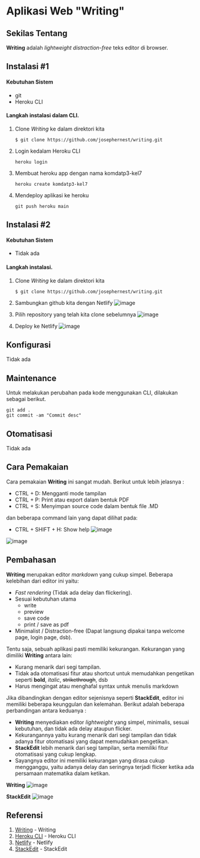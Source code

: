 # Aplikasi Web "Writing"


## Sekilas Tentang

**Writing** adalah _lightweight distraction-free_ teks editor di browser.


## Instalasi #1

#### Kebutuhan Sistem
- git
- Heroku CLI


#### Langkah instalasi dalam CLI.
1. Clone *Writing* ke dalam direktori kita
   ```
   $ git clone https://github.com/josephernest/writing.git
   ```
   
2. Login kedalam Heroku CLI
   ```
   heroku login
   ```

3. Membuat heroku app dengan nama komdatp3-kel7
   ```
   heroku create komdatp3-kel7
   ```
   
4. Mendeploy aplikasi ke heroku
   ```
   git push heroku main
   ```


## Instalasi #2

#### Kebutuhan Sistem
- Tidak ada


#### Langkah instalasi.
1. Clone *Writing* ke dalam direktori kita
   ```
   $ git clone https://github.com/josephernest/writing.git
   ```
   
2. Sambungkan github kita dengan Netlify
![image](https://user-images.githubusercontent.com/70611852/196861862-0d51835c-b180-4a01-9537-e4b2c85692e5.png)

3. Pilih repository yang telah kita clone sebelumnya
![image](https://user-images.githubusercontent.com/70611852/196861962-b6b1db4f-a793-441e-905c-83542e1788c6.png)


4. Deploy ke Netlify
![image](https://user-images.githubusercontent.com/70611852/196862011-6da19537-e261-45a3-8e68-3fafd8e937d0.png)

   
## Konfigurasi

Tidak ada


##  Maintenance

Untuk melakukan perubahan pada kode menggunakan CLI, dilakukan sebagai berikut.
   ```
   git add .
   git commit -am "Commit desc"
   ```
   

## Otomatisasi

Tidak ada


## Cara Pemakaian

Cara pemakaian **Writing** ini sangat mudah. Berikut untuk lebih jelasnya :

- CTRL + D: Mengganti mode tampilan
- CTRL + P: Print atau export dalam bentuk PDF
- CTRL + S: Menyimpan source code dalam bentuk file .MD

dan beberapa command lain yang dapat dilihat pada:

- CTRL + SHIFT + H: Show help
![image](https://user-images.githubusercontent.com/70611852/196862433-b0acb869-35ab-4338-b6e3-aa6fa39d190d.png)

![image](https://user-images.githubusercontent.com/70611852/196862368-58c51c8b-3745-405b-aed3-cb88f1bf74e5.png)


## Pembahasan
**Writing** merupakan editor *markdown* yang cukup simpel. Beberapa kelebihan dari editor ini yaitu:
- *Fast rendering* (Tidak ada delay dan flickering).
- Sesuai kebutuhan utama
   - write
   - preview
   - save code
   - print / save as pdf
- Minimalist / Distraction-free (Dapat langsung dipakai tanpa welcome page, login page, dsb).

Tentu saja, sebuah aplikasi pasti memiliki kekurangan. Kekurangan yang dimiliki **Writing** antara lain:
- Kurang menarik dari segi tampilan. 
- Tidak ada otomatisasi fitur atau shortcut untuk memudahkan pengetikan seperti **bold**, *italic*, ~~strikethrough~~, dsb
- Harus mengingat atau menghafal syntax untuk menulis markdown

Jika dibandingkan dengan editor sejenisnya seperti **StackEdit**, editor ini memiliki beberapa keunggulan dan kelemahan. Berikut adalah beberapa perbandingan antara keduanya :
- **Writing** menyediakan editor *lightweight* yang simpel, minimalis, sesuai kebutuhan, dan tidak ada delay ataupun flicker.
- Kekurangannya yaitu kurang menarik dari segi tampilan dan tidak adanya fitur otomatisasi yang dapat memudahkan pengetikan.
- **StackEdit** lebih menarik dari segi tampilan, serta memiliki fitur otomatisasi yang cukup lengkap. 
- Sayangnya editor ini memiliki kekurangan yang dirasa cukup mengganggu, yaitu adanya delay dan seringnya terjadi flicker ketika ada persamaan matematika dalam ketikan. 

**Writing**
![image](https://user-images.githubusercontent.com/70611852/196862604-7a15ff05-145b-4e04-b37b-f9f36811c2a0.png)

**StackEdit**
![image](https://user-images.githubusercontent.com/70611852/196862588-3f44124d-ac37-44d9-ad19-0f788d508b43.png)



## Referensi
1. [Writing](https://github.com/josephernest/writing) - Writing
2. [Heroku CLI](https://devcenter.heroku.com/articles/heroku-cli) - Heroku CLI
3. [Netlify](https://www.netlify.com/) - Netlify
4. [StackEdit](https://stackedit.io/) - StackEdit
